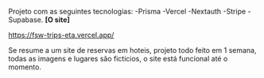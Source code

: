 Projeto com as seguintes tecnologias:
 -Prisma
  -Vercel
   -Nextauth
    -Stripe
     -Supabase. 
    **[O site]**


     
  https://fsw-trips-eta.vercel.app/


Se resume a um site de reservas em hoteis, projeto todo feito em 1 semana, todas as imagens e lugares são ficticios, o site está funcional até o momento.
